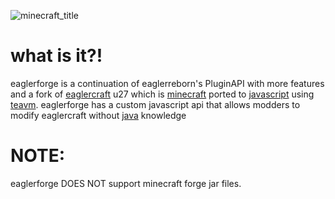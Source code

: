 ![minecraft_title](https://github.com/eaglerforge/.github/assets/95340057/ed5919d6-6b32-4a9a-9ca8-cf5ee2b3b137)

# what is it?!
eaglerforge is a continuation of eaglerreborn's PluginAPI with more features and a fork of [eaglercraft](https://eaglercraft.com/) u27 which is [minecraft](https://www.minecraft.net/) ported to [javascript](https://www.javascript.com/) using [teavm](https://teavm.org/). eaglerforge has a custom javascript api that allows modders to modify eaglercraft without [java](https://java.com) knowledge

# NOTE:
eaglerforge DOES NOT support minecraft forge jar files.
